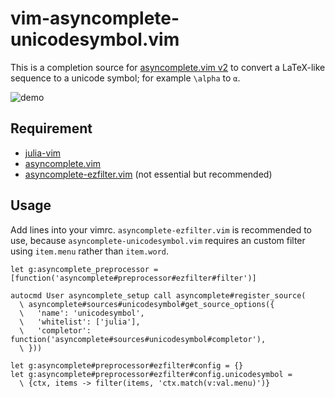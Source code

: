 vim-asyncomplete-unicodesymbol.vim
==================================

This is a completion source for [asyncomplete.vim v2](https://github.com/prabirshrestha/asyncomplete.vim/pull/124) to convert a LaTeX-like sequence to a unicode symbol; for example `\alpha` to `α`.

![demo](https://imgur.com/GNOblmZ.gif)

## Requirement

 - [julia-vim](https://github.com/JuliaEditorSupport/julia-vim)
 - [asyncomplete.vim](https://github.com/prabirshrestha/asyncomplete.vim)
 - [asyncomplete-ezfilter.vim](https://github.com/machakann/asyncomplete-ezfilter.vim)  (not essential but recommended)

## Usage

Add lines into your vimrc. `asyncomplete-ezfilter.vim` is recommended to use, because `asyncomplete-unicodesymbol.vim` requires an custom filter using `item.menu` rather than `item.word`.

```vim
let g:asyncomplete_preprocessor = [function('asyncomplete#preprocessor#ezfilter#filter')]

autocmd User asyncomplete_setup call asyncomplete#register_source(
  \ asyncomplete#sources#unicodesymbol#get_source_options({
  \   'name': 'unicodesymbol',
  \   'whitelist': ['julia'],
  \   'completor': function('asyncomplete#sources#unicodesymbol#completor'),
  \ }))

let g:asyncomplete#preprocessor#ezfilter#config = {}
let g:asyncomplete#preprocessor#ezfilter#config.unicodesymbol =
  \ {ctx, items -> filter(items, 'ctx.match(v:val.menu)')}
```
